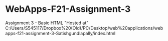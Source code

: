 # WebApps-F21-Assignment-3
Assignment 3 - Basic HTML
 "Hosted at" C:/Users/S545117/Dropbox%20(Old)/PC/Desktop/web%20applications/webapps-f21-assignment-3-Satishgundlapally/index.html
